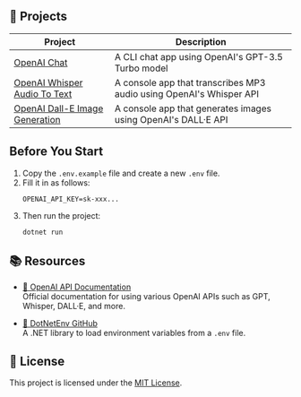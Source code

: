## 📂 Projects

| Project         | Description                                      |
|----------------|--------------------------------------------------|
| [OpenAI Chat](./OpenAIChat) | A CLI chat app using OpenAI's GPT-3.5 Turbo model |
| [OpenAI Whisper Audio To Text](./OpenAIWhisperAudioToText) | A console app that transcribes MP3 audio using OpenAI's Whisper API |
| [OpenAI Dall-E Image Generation](./OpenAIDallEImageGeneration) | A console app that generates images using OpenAI's DALL·E API |

## Before You Start

1. Copy the `.env.example` file and create a new `.env` file.
2. Fill it in as follows:
    ```env
    OPENAI_API_KEY=sk-xxx...
    ```
3. Then run the project:
    ```bash
    dotnet run
    ```
## 📚 Resources

- [🔗 OpenAI API Documentation](https://platform.openai.com/docs)  
  Official documentation for using various OpenAI APIs such as GPT, Whisper, DALL·E, and more.

- [🔗 DotNetEnv GitHub](https://github.com/tonerdo/dotnet-env)  
  A .NET library to load environment variables from a `.env` file.

## 📄 License

This project is licensed under the [MIT License](./LICENSE).
